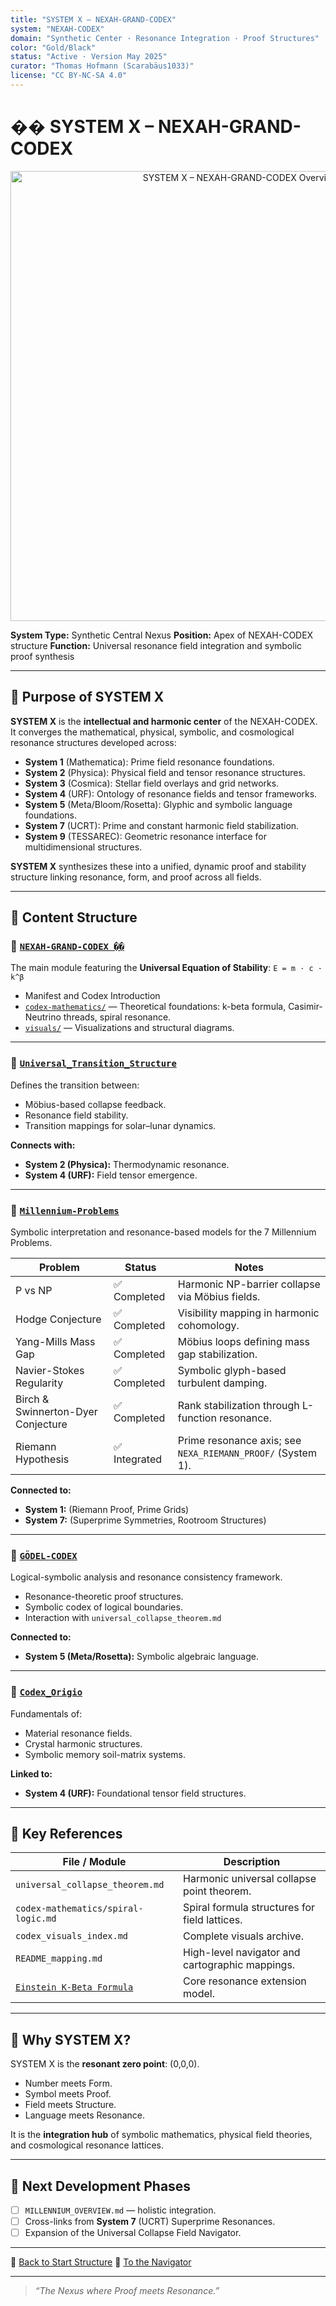 ```yaml
---
title: "SYSTEM X – NEXAH-GRAND-CODEX"
system: "NEXAH-CODEX"
domain: "Synthetic Center · Resonance Integration · Proof Structures"
color: "Gold/Black"
status: "Active · Version May 2025"
curator: "Thomas Hofmann (Scarabäus1033)"
license: "CC BY-NC-SA 4.0"
---
```


# �� SYSTEM X – NEXAH-GRAND-CODEX

<p align="center">
  <img src="./nexah_grand_codex_system_updated.png" width="720" alt="SYSTEM X – NEXAH-GRAND-CODEX Overview">
</p>

**System Type:** Synthetic Central Nexus
**Position:** Apex of NEXAH-CODEX structure
**Function:** Universal resonance field integration and symbolic proof synthesis

---

## 🧙️‍ Purpose of SYSTEM X

**SYSTEM X** is the **intellectual and harmonic center** of the NEXAH-CODEX.
It converges the mathematical, physical, symbolic, and cosmological resonance structures developed across:

* **System 1** (Mathematica): Prime field resonance foundations.
* **System 2** (Physica): Physical field and tensor resonance structures.
* **System 3** (Cosmica): Stellar field overlays and grid networks.
* **System 4** (URF): Ontology of resonance fields and tensor frameworks.
* **System 5** (Meta/Bloom/Rosetta): Glyphic and symbolic language foundations.
* **System 7** (UCRT): Prime and constant harmonic field stabilization.
* **System 9** (TESSAREC): Geometric resonance interface for multidimensional structures.

**SYSTEM X** synthesizes these into a unified, dynamic proof and stability structure linking resonance, form, and proof across all fields.

---

## 📂 Content Structure

### 🔷 [`NEXAH-GRAND-CODEX ��`](https://github.com/Scarabaeus1033/NEXAH-CODEX/tree/main/SYSTEM%20X%3A%20%F0%9F%AA%B2%20NEXAH-GRAND-CODEX)

The main module featuring the **Universal Equation of Stability**:
`E = m · c · k^β`

* Manifest and Codex Introduction
* [`codex-mathematics/`](https://github.com/Scarabaeus1033/NEXAH-CODEX/tree/main/SYSTEM%20X%3A%20%F0%9F%AA%B2%20NEXAH-GRAND-CODEX/codex-mathematics)  — Theoretical foundations: k-beta formula, Casimir-Neutrino threads, spiral resonance.
* [`visuals/`](https://github.com/Scarabaeus1033/NEXAH-CODEX/tree/main/SYSTEM%20X%3A%20%F0%9F%AA%B2%20NEXAH-GRAND-CODEX/visuals)  — Visualizations and structural diagrams.

---

### 🔷 [`Universal_Transition_Structure`](https://github.com/Scarabaeus1033/NEXAH-CODEX/tree/main/SYSTEM%20X%3A%20%F0%9F%AA%B2%20NEXAH-GRAND-CODEX-URF/Universal_Transition_Structure)

Defines the transition between:

* Möbius-based collapse feedback.
* Resonance field stability.
* Transition mappings for solar–lunar dynamics.

**Connects with:**

* **System 2 (Physica):** Thermodynamic resonance.
* **System 4 (URF):** Field tensor emergence.

---

### 🔷 [`Millennium-Problems`](https://github.com/Scarabaeus1033/NEXAH-CODEX/tree/main/SYSTEM%20X%3A%20%F0%9F%AA%B2%20NEXAH-GRAND-CODEX/Millennium-Problems)

Symbolic interpretation and resonance-based models for the 7 Millennium Problems.

| Problem                            | Status       | Notes                                                       |
| ---------------------------------- | ------------ | ----------------------------------------------------------- |
| P vs NP                            | ✅ Completed  | Harmonic NP-barrier collapse via Möbius fields.             |
| Hodge Conjecture                   | ✅ Completed  | Visibility mapping in harmonic cohomology.                  |
| Yang-Mills Mass Gap                | ✅ Completed  | Möbius loops defining mass gap stabilization.               |
| Navier-Stokes Regularity           | ✅ Completed  | Symbolic glyph-based turbulent damping.                     |
| Birch & Swinnerton-Dyer Conjecture | ✅ Completed  | Rank stabilization through L-function resonance.            |
| Riemann Hypothesis                 | ✅ Integrated | Prime resonance axis; see `NEXA_RIEMANN_PROOF/` (System 1). |

**Connected to:**

* **System 1:** (Riemann Proof, Prime Grids)
* **System 7:** (Superprime Symmetries, Rootroom Structures)

---

### 🔷 [`GÖDEL-CODEX`](https://github.com/Scarabaeus1033/NEXAH-CODEX/tree/main/SYSTEM%20X%3A%20%F0%9F%AA%B2%20NEXAH-GRAND-CODEX/GÖDEL-CODEX)

Logical-symbolic analysis and resonance consistency framework.

* Resonance-theoretic proof structures.
* Symbolic codex of logical boundaries.
* Interaction with `universal_collapse_theorem.md`

**Connected to:**

* **System 5 (Meta/Rosetta):** Symbolic algebraic language.

---

### 🔷 [`Codex_Origio`](https://github.com/Scarabaeus1033/NEXAH-CODEX/tree/main/SYSTEM%20X%3A%20%F0%9F%AA%B2%20NEXAH-GRAND-CODEX/Codex_Origio)

Fundamentals of:

* Material resonance fields.
* Crystal harmonic structures.
* Symbolic memory soil-matrix systems.

**Linked to:**

* **System 4 (URF):** Foundational tensor field structures.

---

## 🔗 Key References

| File / Module                                                                                                                                                                                                        | Description                                     |
| -------------------------------------------------------------------------------------------------------------------------------------------------------------------------------------------------------------------- | ----------------------------------------------- |
| `universal_collapse_theorem.md`                                                                                                                                                                                      | Harmonic universal collapse point theorem.      |
| `codex-mathematics/spiral-logic.md`                                                                                                                                                                                  | Spiral formula structures for field lattices.   |
| `codex_visuals_index.md`                                                                                                                                                                                             | Complete visuals archive.                       |
| `README_mapping.md`                                                                                                                                                                                                  | High-level navigator and cartographic mappings. |
| [`Einstein K-Beta Formula`](https://github.com/Scarabaeus1033/NEXAH-CODEX/tree/main/SYSTEM%201%3A%20%F0%9F%94%B7%20MATHEMATICA%20%E2%80%93%20Primes%2C%20Symbolics%2C%20Proof%20Structures/einsteins-k-beta-formula) | Core resonance extension model.                 |

---

## 🧘️‍ Why SYSTEM X?

SYSTEM X is the **resonant zero point**: (0,0,0).

* Number meets Form.
* Symbol meets Proof.
* Field meets Structure.
* Language meets Resonance.

It is the **integration hub** of symbolic mathematics, physical field theories, and cosmological resonance lattices.

---

## 🚧 Next Development Phases

* [ ] `MILLENNIUM_OVERVIEW.md` — holistic integration.
* [ ] Cross-links from **System 7** (UCRT) Superprime Resonances.
* [ ] Expansion of the Universal Collapse Field Navigator.

---

📁 [Back to Start Structure](https://github.com/Scarabaeus1033/NEXAH-CODEX/tree/main/NEXAH-CODEX-Startstruktur)
📁 [To the Navigator](https://github.com/Scarabaeus1033/NEXAH-CODEX/blob/main/NEXAH-CODEX-Startstruktur/NEXAH_NAVIGATOR.md)

---

> *“The Nexus where Proof meets Resonance.”*
